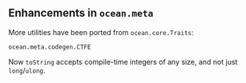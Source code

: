## Enhancements in `ocean.meta`

More utilities have been ported from `ocean.core.Traits`:

`ocean.meta.codegen.CTFE`

Now `toString` accepts compile-time integers of any size, and not just
`long`/`ulong`.
